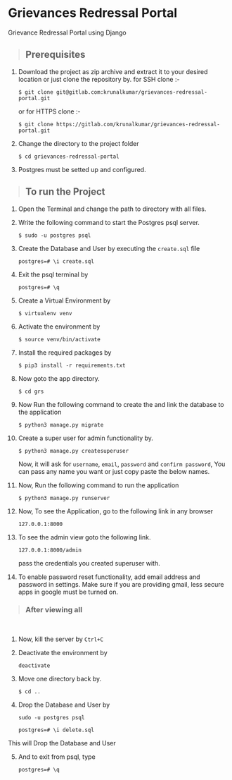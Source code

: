 # Grievances Redressal Portal

Grievance Redressal Portal using Django

> ## Prerequisites

1. Download the project as zip archive and extract it to your desired location or just clone the repository by.
    for SSH clone :- 

    ```
    $ git clone git@gitlab.com:krunalkumar/grievances-redressal-portal.git
    ```
    or for HTTPS clone :- 
    ```
    $ git clone https://gitlab.com/krunalkumar/grievances-redressal-portal.git
    ```
2. Change the directory to the project folder

    ```
    $ cd grievances-redressal-portal
    ```

3. Postgres must be setted up and configured.

> ## To run the Project

1. Open the Terminal and change the path to directory with all files.
   
2. Write the following command to start the Postgres psql server.

    ```
    $ sudo -u postgres psql
    ```
3. Create the Database and User by executing the `create.sql` file

    ```
    postgres=# \i create.sql
    ```

4. Exit the psql terminal by

    ```
    postgres=# \q
    ```

5. Create a Virtual Environment by

    ```
    $ virtualenv venv
    ```

6. Activate the environment by

    ```
    $ source venv/bin/activate
    ```

7. Install the required packages by

    ```
    $ pip3 install -r requirements.txt
    ```
8. Now goto the app directory.
    ```
    $ cd grs
    ```

9.  Now Run the following command to create the and link the database to the application

    ```
    $ python3 manage.py migrate
    ```


10. Create a super user for admin functionality by.

    ```
    $ python3 manage.py createsuperuser
    ```
    Now, it will ask for `username`, `email`, `password` and `confirm password`,
    You can pass any name you want or just copy paste the below names.
    
11. Now, Run the following command to run the application
    ```
    $ python3 manage.py runserver
    ```

12. Now, To see the Application, go to the following link in any browser

    ```
    127.0.0.1:8000
    ```
13. To see the admin view goto the following link.

    ```
    127.0.0.1:8000/admin
    ```
    pass the credentials you created superuser with.
14. To enable password reset functionality, add email address and password in settings.
    Make sure if you are providing gmail, less secure apps in google must be turned on.
> ### After viewing all

<br>

1. Now, kill the server by `Ctrl+C`

2. Deactivate the environment by

    ```
    deactivate
    ```
3. Move one directory back by.
    ```
    $ cd ..
    ```

4. Drop the Database and User by

    ```
    sudo -u postgres psql
    ```

    ```
    postgres=# \i delete.sql
    ```
This will Drop the Database and User

5. And to exit from psql, type

    ```
    postgres=# \q
    ```